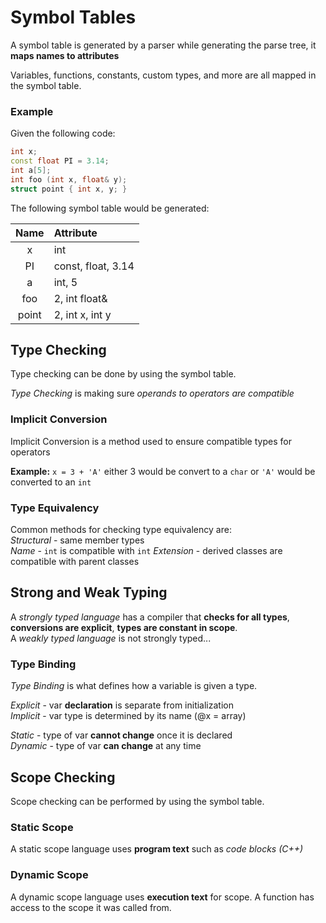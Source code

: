 # Symbol Tables 
A symbol table is generated by a parser while generating the parse tree, it **maps names to attributes**

Variables, functions, constants, custom types, and more are all mapped in the symbol table. 

### Example 
Given the following code:   
```cpp 
int x; 
const float PI = 3.14;
int a[5];
int foo (int x, float& y);
struct point { int x, y; }
```
The following symbol table would be generated:    

| Name  | Attribute |
|:-----:|:----------|
|x|int|
|PI|const, float, 3.14|
|a|int, 5|
|foo|2, int float&|
|point|2, int x, int y|


## Type Checking 
Type checking can be done by using the symbol table.

*Type Checking* is making sure *operands to operators are compatible*

### Implicit Conversion 
Implicit Conversion is a method used to ensure compatible types for operators 

**Example:** `x = 3 + 'A'` either 3 would be convert to a `char` or `'A'` would be converted to an `int`

### Type Equivalency 
Common methods for checking type equivalency are:     
*Structural* - same member types    
*Name* - `int` is compatible with `int` 
*Extension* - derived classes are compatible with parent classes 


## Strong and Weak Typing 
A *strongly typed language* has a compiler that **checks for all types**, **conversions are explicit**, **types are constant in scope**.    
A *weakly typed language* is not strongly typed...    

### Type Binding 
*Type Binding* is what defines how a variable is given a type.   

*Explicit* - var **declaration** is separate from initialization   
*Implicit* - var type is determined by its name (@x = array)  

*Static* - type of var **cannot change** once it is declared   
*Dynamic* - type of var **can change** at any time


## Scope Checking 
Scope checking can be performed by using the symbol table.

### Static Scope 
A static scope language uses **program text** such as *code blocks (C++)* 

### Dynamic Scope 
A dynamic scope language uses **execution text** for scope. A function has access to the scope it was called from. 
